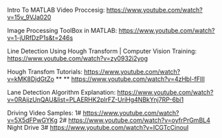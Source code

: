 Intro To MATLAB Video Proccesig: https://www.youtube.com/watch?v=15v_9VJa020

Image Processing ToolBox in MATLAB:   https://www.youtube.com/watch?v=1-jURfDzP1s&t=246s

Line Detection Using Hough Transform | Computer Vision Training:   https://www.youtube.com/watch?v=zy0932i2yog

Hough Transfom Tutorials:  https://www.youtube.com/watch?v=kMK8DjdGtZo **
                       **    https://www.youtube.com/watch?v=4zHbI-fFIlI
                           
Lane Detection Algorithm Explanation: https://www.youtube.com/watch?v=0RAijzUnQAU&list=PLAERHK2plrFZ-UriHg4NBkYnj7RP-6bi1 

Driving Video Samples:  1#  https://www.youtube.com/watch?v=5X5dFPwGYKg
                        2#  https://www.youtube.com/watch?v=oyfrPrGmBL4
     Night Drive        3#  https://www.youtube.com/watch?v=ICGTcCinouI
     

